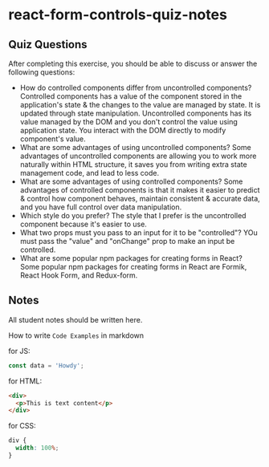 # react-form-controls-quiz-notes

## Quiz Questions

After completing this exercise, you should be able to discuss or answer the following questions:

- How do controlled components differ from uncontrolled components?
  Controlled components has a value of the component stored in the application's state & the changes to the value are managed by state. It is updated through state manipulation.
  Uncontrolled components has its value managed by the DOM and you don't control the value using application state. You interact with the DOM directly to modify component's value.
- What are some advantages of using uncontrolled components?
  Some advantages of uncontrolled components are allowing you to work more naturally within HTML structure, it saves you from writing extra state management code, and lead to less code.
- What are some advantages of using controlled components?
  Some advantages of controlled components is that it makes it easier to predict & control how component behaves, maintain consistent & accurate data, and you have full control over data manipulation.
- Which style do you prefer?
  The style that I prefer is the uncontrolled component because it's easier to use.
- What two props must you pass to an input for it to be "controlled"?
  YOu must pass the "value" and "onChange" prop to make an input be controlled.
- What are some popular npm packages for creating forms in React?
  Some popular npm packages for creating forms in React are Formik, React Hook Form, and Redux-form.

## Notes

All student notes should be written here.

How to write `Code Examples` in markdown

for JS:

```javascript
const data = 'Howdy';
```

for HTML:

```html
<div>
  <p>This is text content</p>
</div>
```

for CSS:

```css
div {
  width: 100%;
}
```
